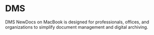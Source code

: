 # DMS
DMS NewDocs on MacBook is designed for professionals, offices, and organizations to simplify document management and digital archiving.  
